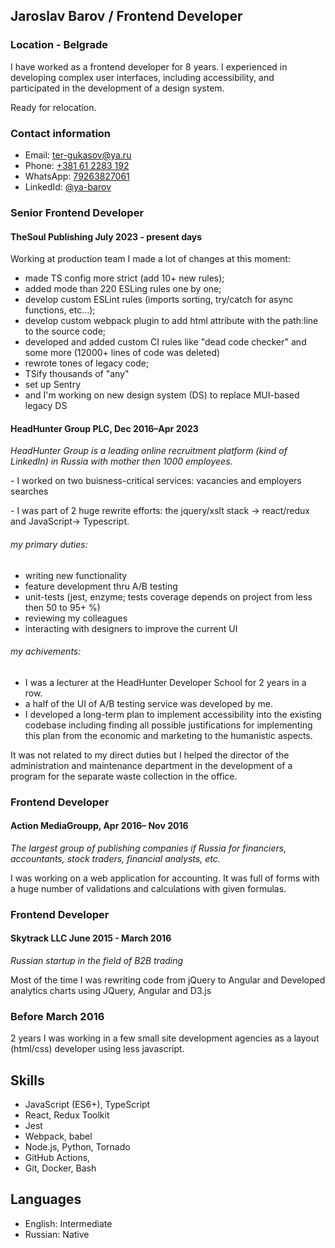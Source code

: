 Jaroslav Barov /  Frontend Developer
---

### Location - Belgrade 

I have worked as a frontend developer for 8 years. I experienced in developing complex user interfaces, including accessibility, and participated in the development of a design system.

Ready for relocation.

### Contact information

-   Email: [ter-gukasov@ya.ru](mailto:ter-gukasov@ya.ru)
-   Phone: [+381 61 2283 192](call:+381612283192)
-   WhatsApp: [79263827061](https://wa.me/79263827061)
-   LinkedId: [@ya-barov](https://www.linkedin.com/in/ya-barov)

### Senior Frontend Developer
#### TheSoul Publishing July 2023 - present days

Working at production team I made a lot of changes at this moment:
- made TS config more strict (add 10+ new rules); 
- added mode than 220 ESLing rules one by one;
- develop custom ESLint rules (imports sorting, try/catch for async functions, etc...);
- develop custom webpack plugin to add html attribute with the path:line to the source code;
- developed and added custom CI rules like "dead code checker" and some more (12000+ lines of code was deleted)
- rewrote tones of legacy code;
- TSify thousands of "any"
- set up Sentry
- and I'm working on new design system (DS) to replace MUI-based legacy DS 


#### HeadHunter Group PLC, Dec 2016–Apr 2023

_HeadHunter Group is a leading online recruitment platform (kind of LinkedIn) in Russia with mother then 1000 employees._

\- I worked on two buisness-critical services: vacancies and employers searches

\- I was part of 2 huge rewrite efforts: the jquery/xslt stack -> react/redux and JavaScript-> Typescript.

###### my primary duties:

-   writing new functionality
-   feature development thru A/B testing
-   unit-tests (jest, enzyme; tests coverage depends on project from less then 50 to 95+ %)
-   reviewing my colleagues
-   interacting with designers to improve the current UI

###### my achivements:

-   I was a lecturer at the HeadHunter Developer School for 2 years in a row.
-   a half of the UI of A/B testing service was developed by me.
-   I developed a long-term plan to implement accessibility into the existing codebase including finding all possible justifications for implementing this plan from the economic and marketing to the humanistic aspects.

It was not related to my direct duties but I helped the director of the administration and maintenance department in the development of a program for the separate waste collection in the office.

### Frontend Developer

#### Action MediaGroupp, Apr 2016– Nov 2016

_The largest group of publishing companies if Russia for financiers, accountants, stock traders, financial analysts, etc._

I was working on a web application for accounting. It was full of forms with a huge number of validations and calculations with given formulas.

### Frontend Developer

#### Skytrack LLC June 2015 - March 2016

_Russian startup in the field of B2B trading_

Most of the time I was rewriting code from jQuery to Angular and Developed analytics charts using JQuery, Angular and D3.js

### Before March 2016

2 years I was working in a few small site development agencies as a layout (html/css) developer using less javascript.

## Skills

-   JavaScript (ES6+), TypeScript
-   React, Redux Toolkit
-   Jest
-   Webpack, babel
-   Node.js, Python, Tornado
-   GitHub Actions,
-   Git, Docker, Bash

## Languages

-   English: Intermediate
-   Russian: Native
